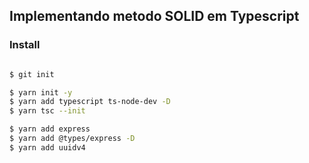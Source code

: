 ## Implementando metodo SOLID em Typescript

### Install

```zsh

$ git init

$ yarn init -y
$ yarn add typescript ts-node-dev -D
$ yarn tsc --init

$ yarn add express
$ yarn add @types/express -D
$ yarn add uuidv4

```